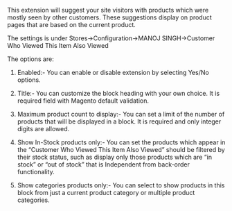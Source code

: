This extension will suggest your site visitors with products which were mostly seen by other customers.
These suggestions display on product pages that are based on the current product.

The settings is under Stores->Configuration->MANOJ SINGH->Customer Who Viewed This Item Also Viewed

The options are:
1. Enabled:- You can enable or disable extension by selecting Yes/No options.

2. Title:- You can customize the block heading with your own choice. It is required field with Magento default validation.

3. Maximum product count to display:- You can set a limit of the number of products that will be displayed in a block.
It is required and only integer digits are allowed.

4. Show In-Stock products only:- You can set the products which appear in the “Customer Who Viewed This Item Also Viewed” should be
filtered by their stock status, such as display only those products which are “in stock” or “out of stock” that is Independent from
back-order functionality.

5. Show categories products only:- You can select to show products in this block from just a current product category or multiple 
product categories.
